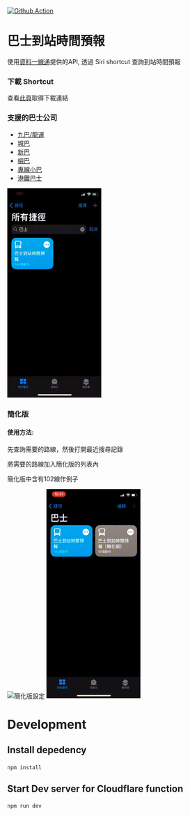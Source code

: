 [![Github Action](https://github.com/kennyfong19931/siri-shortcut-hk-bus-eta/workflows/Update%20Data/badge.svg)](https://github.com/kennyfong19931/siri-shortcut-hk-bus-eta/actions)

# 巴士到站時間預報

使用[資料一線通](https://data.gov.hk/)提供的API, 透過 Siri shortcut 查詢到站時間預報

### 下載 Shortcut
查看[此頁](/update.md)取得下載連結

### 支援的巴士公司
- [九巴/龍運](https://data.gov.hk/tc-data/dataset/hk-td-tis_21-etakmb)
- [城巴](https://data.gov.hk/tc-data/dataset/ctb-eta-transport-realtime-eta)
- [新巴](https://data.gov.hk/tc-data/dataset/nwfb-eta-transport-realtime-eta)
- [嶼巴](https://data.gov.hk/tc-data/dataset/nlb-bus-nlb-bus-service)
- [專線小巴](https://data.gov.hk/tc-data/dataset/hk-td-sm_7-real-time-arrival-data-of-gmb)
- [港鐵巴士](https://data.gov.hk/tc-data/dataset/mtr-mtr_bus-mtr-bus-eta-data)

![群組查詢功能](/image/group_query.gif)

### 簡化版

#### 使用方法:
先查詢需要的路線，然後打開最近搜尋記錄

將需要的路線加入簡化版的列表內

簡化版中含有102線作例子

![簡化版設定](/image/simplify_setup.gif)
![喂 Siri 執行簡化版](/image/simplify_demo_hey_siri.gif)

# Development
## Install depedency
`npm install`

## Start Dev server for Cloudflare function
`npm run dev`
